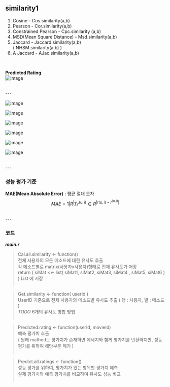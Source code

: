 ## similarity1

1. Cosine - Cos.similarity(a,b) </br>
2. Pearson - Cor.similarity(a,b) </br>
3. Constrained Pearson - Cpc.similarity (a,b) </br>
4. MSD(Mean Square Distance) - Msd.similarity(a,b) </br>
5. Jaccard - Jaccard.similarity(a,b) </br>
( NHSM.similarity(a,b) ) </br>
6. A Jaccard - AJac.similarity(a,b) </br>

</br>

**Predicted Rating** </br>
![image](https://user-images.githubusercontent.com/31869418/73638062-04151b00-46ad-11ea-8e28-a6decd66d51c.png) </br>

</br>
---
</br>

![image](https://user-images.githubusercontent.com/31869418/73638064-05dede80-46ad-11ea-9e83-29f60897e78b.png) </br>

![image](https://user-images.githubusercontent.com/31869418/73638066-07a8a200-46ad-11ea-83b1-cab55c24ed8d.png) </br>

![image](https://user-images.githubusercontent.com/31869418/73638069-09726580-46ad-11ea-8ff6-4e40a1c18886.png) </br>

![image](https://user-images.githubusercontent.com/31869418/73638073-0aa39280-46ad-11ea-9ee0-a19262176ed7.png) </br>

![image](https://user-images.githubusercontent.com/31869418/73638080-0d05ec80-46ad-11ea-9c37-e41aa662afde.png) </br>

![image](https://user-images.githubusercontent.com/31869418/73638086-0ecfb000-46ad-11ea-8c38-bad20b9ff261.png) </br>


</br>
---
</br>

### 성능 평가 기준 </br>
**MAE(Mean Absolute Error)** : 평균 절대 오차 <br>
$$
MAE=1|R^|∑r^(u,i)∈R^|r(u,i)−r^(u,i)|
$$

</br>
---
</br>

### 코드 </br>
***main.r***<br>

> Cal.all.similarity <- function()  <br>
전체 사용자의 모든 메소드에 대한 유사도 추출 <br>
각 메소드별로 matrix(사용자x사용자)형태로 전체 유사도가 저장 <br>
return ( siMat <<- list( siMat1, siMat2, siMat3, siMat4 , siMat5, siMat6 ) ) List 에 저장 <br><br>
      
> Get.similarity <- function( userId ) <br>
UserID 기준으로 전체 사용자의 메소드별 유사도 추출 ( 행 : 사용자, 열 : 메소드 ) <br>
*TODO*  6개의 유사도 병합 방법 <br><br>

> Predicted.rating <- function(userId, movieId) <br>
예측 평가치 추출 <br>
( 원래 mathod는 평가치가 존재하면 메세지와 함께 평가치를 반환하지만, 성능 평가를 위하여 해당부분 제거  ) <br><br>

> Predict.all.ratings <- function() <br>
성능 평가를 위하여, 평가치가 있는 항목만 평가치 예측<br>
실제 평가치와 예측 평가치를 비교하여 유사도 성능 비교<br><br>




